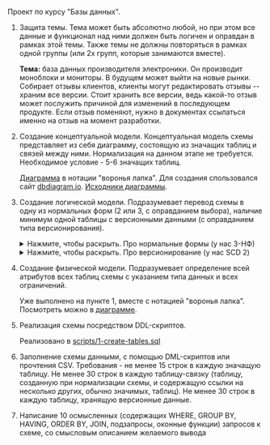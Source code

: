 Проект по курсу "Базы данных".

1. Защита темы. Тема может быть абсолютно любой, но при этом все данные и функционал над ними должен быть логичен и оправдан в рамках этой темы. Также темы не должны повторяться в рамках одной группы (или 2х групп, которые занимаются вместе). 

    **Тема:** база данных производителя электроники. Он производит моноблоки и мониторы. В будущем может выйти на новые рынки. Собирает отзывы клиентов, клиенты могут редактировать отзывы -- храним все версии. Стоит хранить все версии, ведь какой-то отзыв может послужить причиной для изменений в последующем продукте. Если отзыв поменяют, нужно в документах ссылаться именно на отзыв на момент разработки.
1. Создание концептуальной модели. Концептуальная модель схемы представляет из себя диаграмму, состоящую из значащих таблиц и связей между ними. Нормализация на данном этапе не требуется. Необходимое условие - 5-6 значащих таблиц.
    
    [Диаграмма](modeling/Diagram.png) в нотации "воронья лапка". Для создания спользовался сайт [dbdiagram.io](dbdiagram.io). [Исходники диаграммы](modeling/dbdiagram.txt).
1. Создание логической модели. Подразумевает перевод схемы в одну из нормальных форм (2 или 3, с оправданием выбора), наличие минимум одной таблицы с версионными данными (с оправданием типа версионирования).

    [comment]:<> (collapsible sections доступны, как минимум, в github, gitlab, vscode, jupyter notebook; https://www.emmanuelgautier.com/blog/markdown-collapsible-section)

    <details>
    <summary>Нажмите, чтобы раскрыть. Про нормальные формы (у нас 3-НФ)</summary>


    [Видео по нормальным формам](https://www.youtube.com/watch?v=J-drts33N8g), которое, на мой взгляд, хорошо объясняет.

    [comment]:<> (ссылки на gitlab и github на файлы лучше оставлять с коммитом, а не на ветку, т.к. их могут поменять, номер слайда поменяется или файл пропадет; в gitlab есть кнопка "permalink")

    Еще есть примеры в [лекции](https://gitlab.com/fpmi-atp/db2022-supplementary/global/-/blob/8797380e3e1bbb1af3201d269fdd4f8112c2fc3b/Lectures/%D0%9B%D0%B5%D0%BA%D1%86%D0%B8%D1%8F_04_2024.pdf).

    Самая сильная нормальная форма -- 3-НФ. Эта форма нашей схемы. Рассмотрим нормальные формы и каждую нашу таблицу, проверим, что для нее условия выполнены. Заодно скажем, зачем условия нормальных форм нужны в жизни.

    1-НФ. В 1-НФ, если

    * все строки должны быть уникальны,

        С повторами сложнее работать, нужно обновлять несколько строк. Да и если по смыслу хранится одна и та же инфомрация -- в этом нет смысла. Возможно, если это таблица заказов в магазине: клиент, заказ, мы забыли id заказа (номер заказа с открытия нашего магазина). 
    * каждая ячейка должна содержать только одно значение (не список),

        Это усложняет получение данных в коде, который обращается к БД. Нужно разбивать строку по разделителю и тому подобное, кто-то может по ошибке в базу данных вставить не соответствующую формату списка строку. Ведь к бд можно обратится и не из кода, а из командной строки для каких-то задач администрирования, там не будет проверок типа CHECK (или их придется писать, когда можно было бы не писать).
    * каждое значение должно быть неделимо (нельзя разделить на несколько значений).

        Наверно, чтобы поддержать структурность. Опять же, чтобы нельзя было записать некорректные данные. Например, если мы храним ФИО, из командной строки можно записать строку лишь из одной компоненты или двух. А бывают и составные имена, с пробелами и т.п. Может быть сложно. __Хотя в видео в 3-НФ для имени используют лишь один столбец. Наверно, для наглядности, таблица не для продакшена.__

        Таблица __Monitors__.
        * Повторяющиеся строки нельзя вставить, т.к. у нас есть `id` -- primary key, он должен быть уникальным. Еще по смыслу должен быть уникальным `product_id` -- будет сделано в DDL.
        * У нас нигде нет строкового типа данных, потому список вставить не получится.
        * Если проверить каждое поле, разделить его не получится. Наверно, дело в том, что у нас опять нигде нет строкового типа.

        Таблица __Monoblocks__. Работают рассуждения
        для таблицы __Monitors__, даже названия столбцов
        те же подходят :)

        Таблицы __Cpus__, __Gpus__.
        * Повторяющиеся строки нельзя вставить, т.к. у нас есть `id` -- primary key, он должен быть уникальным.
        * У нас нигде нельзя вставить список по смыслу, одна ячейка интерпретируется как одно значение. Но у нас есть строковый тип данных. Производителя можно написать с большой буквы, всеми маленькими, всеми большими. Потому я навершу проверки, что производитель всегда в title case, модель всегда большими буквами, обе ячейки униальны.
        * Если проверить каждое поле, разделить на несколько не получается.


        Таблицы __Products__, __Reviews__. Есть `id` -- primary key, одинаковые строки вставить нельзя. Список нет, т.к. нигде нет строковых типов, ни одно из полей не интерпретируется как список. Разделить поле на несколько не получается.

        Таблицы __ReviewRevs__, __Users__. Аналогично, есть primary key `id`. Cписок нельзя вставить, т.к. каждая ячейка интерпретируется как одно значение. Разделить на несколько не получается. Касательно уникальности (да, есть `id`, но если выбирать не по нему во WHERE, данные все еще могут быть неконсистентными):
        * в случае равенства (review_id, modified_at) выибраем с наибольшим id, т.к. он был записан в таблицу последним (или просто не смотрим на modified_at даже);
        * (first_name, last_name) не делаем уникальынми, т.к. тезки бывают, но email сделаем уникальным, он тоже будет candidate key;

    2-НФ. В 2-НФ, если

    * в 1-НФ (уже есть),
    * все атрибуты (столбцы), не входящие в primary key, должны определяться всеми элементами candidate key.

        Если поле или несколько полей определяются не всеми элементами candidate key, то лучше вынести завсимость с отдельную таблицу, чтобы гонять меньше одинаковых данных по соединению. Еще можно и foreign key сделать..
    
        Таблица __Monitors__. Cаdndiate key два: `id` и `product_id`, в каждом их них нельзя выделить по меньшему подмножеству. Потому и зависеть от подмножества candidate key (меньшего) не получится.

        Аналогично в каждой таблице. Т.е. схема находится в 2-НФ.

    3-НФ. В 3-НФ, если

    * в 2-НФ (уже есть),
    * все атрибуты должны зависеть не от других атрибутов, а от primary key.
        
        Если пара атрибутов, в котором второй определяется первым. Например, отдел и есть номер телефона сотрудника. А мы знаем, что в отделе лишь один телефон. Тогда, чтобы привести в 3-НФ, надо хранить лишь отдел для сотрудника, и хранить отдельную таблицу отдел-телефон. Когда у сотрудника появится свой рабочий телефон, можно будет дополнить таблицу новым столбцом.
    
        Все таблицы посмотрел, поля, не нашел такого, чтобы поле зависело других. Т.е. 3-НФ тоже есть.
    </details>

    <details>
    <summary>Нажмите, чтобы раскрыть. Про версионирование (у нас SCD 2)</summary>

    Посмотреть информацию по типам версионирования можно в [лекции 6](https://gitlab.com/fpmi-atp/db2022-supplementary/global/-/blob/8797380e3e1bbb1af3201d269fdd4f8112c2fc3b/Lectures/Лекция_06_2024.pdf), на странце 30 есть диаграмма.

    У нас SCD2.
    
    Почему ее выбрали? Потому что самый стандартный вариантj, сразу пришло в голову.
    
    Нам нужно бы хранить все версии, чтобы при разработке ссылаться на версию из прошлого, отзыв может поменяться со временем. И уж точно надо хранить не как отдельные атрибуты в той же таблице, т.к. изменения бывают часто. Отдельные атрибуты годятся, если бывают deprecated значения, хотя даже в этом случае можно мигрировать deprecated значения на новые.

    Как мы понимаем, что это SCD2? Не SCD0, поскольку версионирование есть. SCD2, потому что на новую версию создаем строку, а не перезаписываем (SCD1, в ней подразумевается, что на все ревизии комментария есть лишь одна строка), добавляем новый атрибут (SCD3) или добавляем новую таблицу (SCD4).

    </details>

1. Создание физической модели. Подразумевает определение всей атрибутов всех таблиц схемы с указанием типа данных и всех ограничений.
    
    Уже выполнено на пункте 1, вместе с нотацией "воронья лапка". Посмотреть можно в [диаграмме](modeling/Diagram.png).

1. Реализация схемы посредством DDL-скриптов.

    Реализовано в [scripts/1-create-tables.sql](scripts/1-create-tables.sql)
1. Заполнение схемы данными, с помощью DML-скриптов или прочтения CSV. Требования - не менее 15 строк в каждую значащую таблицу. Не менее 30 строк в каждую таблицу-связку (таблицу, созданную при нормализации схемы, и содержащую ссылки на несколько других, обычно значимых, таблиц). Не менее 30 строк в каждую таблицу, хранящую версионные данные.
1. Написание 10 осмысленных (содержащих WHERE, GROUP BY, HAVING, ORDER BY, JOIN, подзапросы, оконные функции) запросов к схеме, со смысловым описанием желаемого вывода

